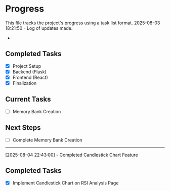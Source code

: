 # Progress

This file tracks the project's progress using a task list format.
2025-08-03 18:21:50 - Log of updates made.

*

## Completed Tasks

*   [x] Project Setup
*   [x] Backend (Flask)
*   [x] Frontend (React)
*   [x] Finalization

## Current Tasks

*   [ ] Memory Bank Creation

## Next Steps

*   [ ] Complete Memory Bank Creation
* * *

[2025-08-04 22:43:00] - Completed Candlestick Chart Feature

## Completed Tasks

*   [x] Implement Candlestick Chart on RSI Analysis Page